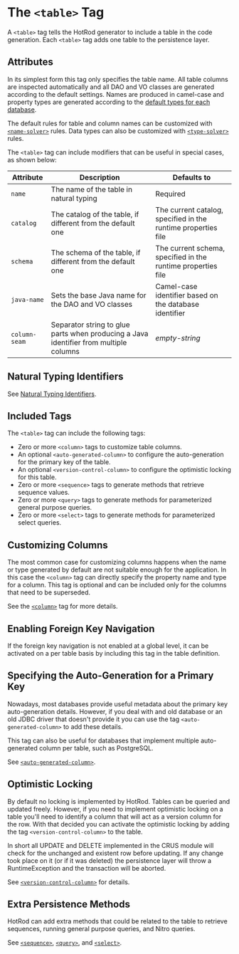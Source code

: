 # The `<table>` Tag

A `<table>` tag tells the HotRod generator to include a table in the code generation. Each `<table>` tag adds one table
to the persistence layer.

## Attributes

In its simplest form this tag only specifies the table name. All table columns are inspected automatically and all DAO and VO
classes are generated according to the default settings. Names are produced in camel-case and property types are generated
according to the [default types for each database](../supported-databases.md).

The default rules for table and column names can be customized with [`<name-solver>`](./name-solver.md) rules. Data types
can also be customized with [`<type-solver>`](./type-solver.md) rules.

The `<table>` tag can include modifiers that can be useful in special cases, as shown below:

| Attribute | Description | Defaults to |
| --- | --- | --- |
| `name` | The name of the table in natural typing | Required |
| `catalog` | The catalog of the table, if different from the default one | The current catalog, specified in the runtime properties file |
| `schema` | The schema of the table, if different from the default one | The current schema, specified in the runtime properties file |
| `java-name` | Sets the base Java name for the DAO and VO classes | Camel-case identifier based on the database identifier |
| `column-seam` | Separator string to glue parts when producing a Java identifier from multiple columns | *empty-string* |

## Natural Typing Identifiers

See [Natural Typing Identifiers](../natural-typing-identifiers.md).

## Included Tags

The `<table>` tag can include the following tags:
- Zero or more `<column>` tags to customize table columns.
- An optional `<auto-generated-column>` to configure the auto-generation for the primary key of the table.
- An optional `<version-control-column>` to configure the optimistic locking for this table.
- Zero or more `<sequence>` tags to generate methods that retrieve sequence values.
- Zero or more `<query>` tags to generate methods for parameterized general purpose queries.
- Zero or more `<select>` tags to generate methods for parameterized select queries.

## Customizing Columns

The most common case for customizing columns happens when the name or type generated by default are not suitable enough for the application. 
In this case the `<column>` tag can directly specify the property name and type for a column. This tag is optional and can be included
only for the columns that need to be superseded.

See the [`<column>`](./column.md) tag for more details.

## Enabling Foreign Key Navigation

If the foreign key navigation is not enabled at a global level, it can be activated on a per table basis by including this tag in the table definition.

## Specifying the Auto-Generation for a Primary Key

Nowadays, most databases provide useful metadata about the primary key auto-generation details. However, if you deal with
and old database or an old JDBC driver that doesn't provide it you can use the tag `<auto-generated-column>` to add these details. 

This tag can also be useful for databases that implement multiple auto-generated column per table, such as PostgreSQL.

See [`<auto-generated-column>`](auto-generated-column.md).

## Optimistic Locking

By default no locking is implemented by HotRod. Tables can be queried and updated freely. However, if you need to implement optimistic
locking on a table you'll need to identify a column that will act as a version column for the row. With that decided you can activate
the optimistic locking by adding the tag `<version-control-column>` to the table. 

In short all UPDATE and DELETE implemented in the CRUS module will check for the unchanged and existent row before updating. If any change
took place on it (or if it was deleted) the persistence layer will throw a RuntimeException and the transaction will be aborted.

See [`<version-control-column>`](version-control-column.md) for details.

## Extra Persistence Methods

HotRod can add extra methods that could be related to the table to retrieve sequences, running general purpose queries, and Nitro queries.

See [`<sequence>`](sequence.md), [`<query>`](query.md), and [`<select>`](select.md).








